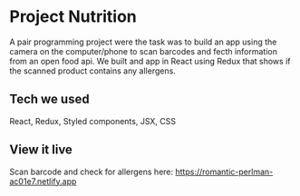 # Project Nutrition

A pair programming project were the task was to build an app using the camera on the computer/phone to scan barcodes and fecth information from an open food api. We built and app in React using Redux that shows if the scanned product contains any allergens.

## Tech we used
React, Redux, Styled components, JSX, CSS

## View it live

Scan barcode and check for allergens here: https://romantic-perlman-ac01e7.netlify.app
